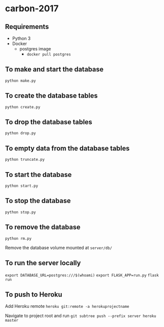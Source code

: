 # carbon-2017

## Requirements
* Python 3
* Docker
  * postgres image
    * `docker pull postgres`

## To make and start the database
`python make.py`

## To create the database tables
`python create.py`

## To drop the database tables
`python drop.py`

## To empty data from the database tables
`python truncate.py`

## To start the database
`python start.py`

## To stop the database
`python stop.py`

## To remove the database
`python rm.py`

Remove the database volume mounted at `server/db/`

## To run the server locally
`export DATABASE_URL=postgres:///$(whoami)`
`export FLASK_APP=run.py`
`flask run`

## To push to Heroku
Add Heroku remote `heroku git:remote -a herokuprojectname`

Navigate to project root and run `git subtree push --prefix server heroku master`
